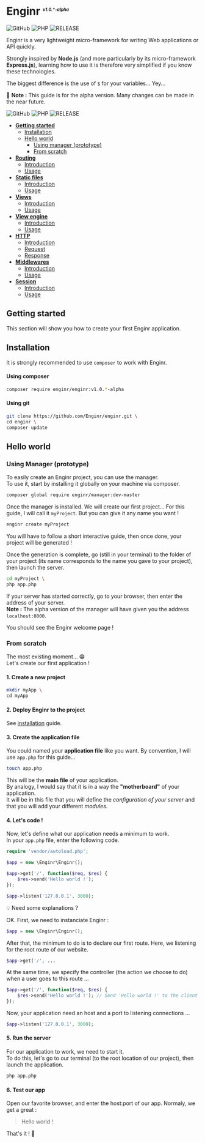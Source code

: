 
# Enginr <sup style="font-size:0.4em;font-style:italic">v1.0.\*-alpha</sup>

![GitHub](https://img.shields.io/github/license/mashape/apistatus.svg?style=for-the-badge)
![PHP](https://img.shields.io/badge/php-%3E%3D7.2.0-blue.svg?&style=for-the-badge)
![RELEASE](https://img.shields.io/badge/pre--release-v1.0.1--alpha-green.svg?style=for-the-badge)

Enginr is a very lightweight micro-framework for writing Web applications or API quickly.  

Strongly inspired by  **Node.js** (and more particularly by its micro-framework **Express.js**), learning how to use it is therefore very simplified if you know these technologies.

The biggest difference is the use of `$` for your variables... Yey...

:triangular_flag_on_post: **Note :** This guide is for the alpha version. Many changes can be made in the near future.


![GitHub](https://img.shields.io/github/license/mashape/apistatus.svg?style=for-the-badge)
![PHP](https://img.shields.io/badge/php-%3E%3D7.2.0-blue.svg?&style=for-the-badge)
![RELEASE](https://img.shields.io/badge/pre--release-v1.0.1--alpha-green.svg?style=for-the-badge)

- [**Getting started**](#gs)
    - [Installation](#gs-installation)
    - [Hello world](#gs-hello-world)
        - [Using manager (prototype)](#gs-manager)
        - [From scratch](#gs-from-scratch)
- [**Routing**](#route)
    - [Introduction](#route-intro)
    - [Usage](#route-usage)
- [**Static files**](#static)
    - [Introduction](#static-intro)
    - [Usage](#static-usage)
- [**Views**](#views)
    - [Introduction](#views-intro)
    - [Usage](#views-usage)
- [**View engine**](#ve)
    - [Introduction](#ve-intro)
    - [Usage](#ve-usage)
- [**HTTP**](#http)
    - [Introduction](#http-intro)
    - [Request](#http-req)
    - [Response](#http-res)  
- [**Middlewares**](#mid)
    - [Introduction](#mid-intro)
    - [Usage](#mid-usage)
- [**Session**](#session)
    - [Introduction](#session-intro)
    - [Usage](#session-usage)

<h2 id="gs">Getting started</h2>

This section will show you how to create your first Enginr application.

<h2 id="gs-installation">Installation</h2>

It is strongly recommended to use `composer` to work with Enginr.

#### Using composer

```bash
composer require enginr/enginr:v1.0.*-alpha
```

#### Using git

```bash
git clone https://github.com/Enginr/enginr.git \
cd enginr \
composer update
```

<h2 id="gs-hello-world">Hello world</h2>

<h3 id="gs-manager">Using Manager (prototype)</h3>

To easily create an Enginr project, you can use the manager.  
To use it, start by installing it globally on your machine via composer.  

```bash
composer global require enginr/manager:dev-master
```

Once the manager is installed. We will create our first project...
For this guide, I will call it `myProject`. But you can give it any name you want !

```bash
enginr create myProject
```
You will have to follow a short interactive guide, then once done, your project will be generated !  

Once the generation is complete, go (still in your terminal) to the folder of your project (its name corresponds to the name you gave to your project), then launch the server.

```bash
cd myProject \
php app.php
```
If your server has started correctly, go to your browser, then enter the address of your server.  
**Note :** The alpha version of the manager will have given you the address `localhost:8000`.  

You should see the Enginr welcome page !

<h3 id="gs-from-sratch">From scratch</h3>

The most existing moment... :grin:  
Let's create our first application !

#### 1. Create a new project

```bash
mkdir myApp \
cd myApp
```

#### 2. Deploy Enginr to the project

See [installation](#gs-installation) guide.

#### 3. Create the application file

You could named your **application file** like you want. By convention, I will use `app.php` for this guide...

```bash
touch app.php
```

This will be the **main file** of your application.  
By analogy, I would say that it is in a way the **"motherboard"** of your application.  
It will be in this file that you will define the *configuration of your server* and that you will add your different *modules*.

#### 4. Let's code !

Now, let's define what our application needs a minimum to work.  
In your `app.php` file, enter the following code.

```php
require 'vendor/autoload.php';

$app = new \Enginr\Enginr();

$app->get('/', function($req, $res) {
	$res->send('Hello world !');
});

$app->listen('127.0.0.1', 3000);
```

:bulb: Need some explanations ?  

OK. First, we need to instanciate Enginr :

```php
$app = new \Enginr\Enginr();
```

After that, the minimum to do is to declare our first route.
Here, we listening for the root route of our website.

```php
$app->get('/', ...
```

At the same time, we specify the controller (the action we choose to do) when a user goes to this route ...

```php
$app->get('/', function($req, $res) {
	$res->send('Hello world !'); // Send 'Hello world !' to the client
});
```

Now, your application need an host and a port to listening connections ...

```php
$app->listen('127.0.0.1', 3000);
```

#### 5. Run the server

For our application to work, we need to start it.  
To do this, let's go to our terminal (to the root location of our project), then launch the application.

```bash
php app.php
```

#### 6. Test our app

Open our favorite browser, and enter the host:port of our app.
Normaly, we get a great :

> Hello world !

That's it ! :beers:
